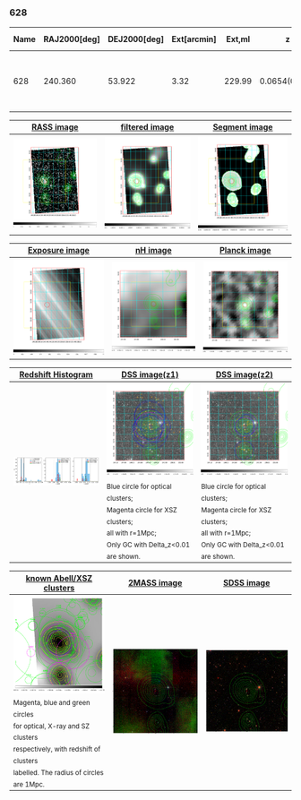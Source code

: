 <div STYLE="page-break-after: always;"></div>

### 628

|Name|RAJ2000[deg]|DEJ2000[deg] |Ext[arcmin]| Ext,ml | z | z_src| C|GC(XSZ,Delta_z<0.01)| GC(OPT,Delta_z<0.01)|GC| R_sig[arcmin] | R500[arcmin] | R500[Mpc]| CRsig[c/s] | CR500[c/s] |L500[1E44 erg/s]|F500[1E-12 erg/s/cm^2]| M500[1E14 Msun]|Tx[keV]|Cnt_sig|Beta|Rc[arcmin]|Comment|Alias|
|---|---|---|---|---|---|------|---|--------|---------|----------|---|---|---|---|---|---|---|---|---|---|---|---|---|---|
|628| 240.360| 53.922| 3.32| 229.99| 0.0654(0.005)| z1, z_xsz| B| L03| A, N, W| A, C, F20, L03, MCXC, N, SPI, Tar, W| 13.188| 10.281| 0.775| 0.241(0.022)| 0.232(0.021)| 0.476(0.029)| 4.602(0.276)| 1.41(0.04)| 2.70(0.05)| 266.4| 0.955(-0.061+0.034)| 6.154(-0.441+0.330)| -| k406|

|[RASS image](../image/628/628_img.pdf)|[filtered image](../image/628/628_fil.pdf)|[Segment image](../image/628/628_seg.pdf)|
|-------------------|--------------------|-------------------|
| <img src="../image/628/628_img.png" width="300">  | <img src="../image/628/628_fil.png" width="300">   | <img src="../image/628/628_seg.png" width="300">  |

|[Exposure image](../image/628/628_mex.pdf)| [nH image](../image/628/628_nh.pdf)| [Planck image](../image/628/628_p.pdf)|
|-------------------|--------------------|-------------------|
|<img src="../image/628/628_mex.png" width="300">   | <img src="../image/628/628_nh.png" width="300">    | <img src="../image/628/628_p.png" width="300"> |

|[Redshift Histogram](../image/628/628_zg.pdf) | [DSS image(z1)](../image/628/628_dss_z1.pdf)      |  [DSS image(z2)](../image/628/628_dss_z2.pdf)    |
|-------------------|--------------------|-------------------|
|<img src="../image/628/628_zg.png" width="300"> |<img src="../image/628/628_dss_z1.png" width="300"> <sub><br>Blue circle for optical clusters; <br>Magenta circle for XSZ clusters; <br>all with r=1Mpc; <br>Only GC with Delta_z<0.01 are shown. </sub>| <img src="../image/628/628_dss_z2.png" width="300"><sub><br>Blue circle for optical clusters; <br>Magenta circle for XSZ clusters; <br>all with r=1Mpc; <br>Only GC with Delta_z<0.01 are shown. </sub> |

|[known Abell/XSZ clusters](../image/628/628_gc.pdf) | [2MASS image](../image/628/628_2mass.pdf)      |[SDSS image](../image/628/628_sdss.pdf)   |
|-------------------|-------------------|-------------------|
|<img src=../image/628/628_gc.png width="300"> <br><sub>Magenta, blue and green circles <br>for optical, X-ray and SZ clusters <br>respectively, with redshift of clusters <br>labelled. The radius of circles <br>are 1Mpc.</sub>|<img src="../image/628/628_2mass.png" width="300">  | <img src="../image/628/628_sdss.png" width="300">  |




